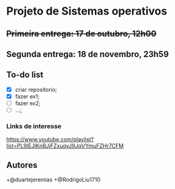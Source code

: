 # Projeto de Sistemas operativos

## <s> Primeira entrega: 17 de outubro, 12h00 </s>

## Segunda entrega:  18 de novembro, 23h59

## To-do list

- [x] criar repositorio;
- [x] fazer ex1;
- [ ] fazer ex2;
- [ ] ...;

### Links de interesse

<https://www.youtube.com/playlist?list=PL9IEJIKnBJjFZxuqyJ9JqVYmuFZHr7CFM>

## Autores

+@duartejeremias
+@RodrigoLiu1710
